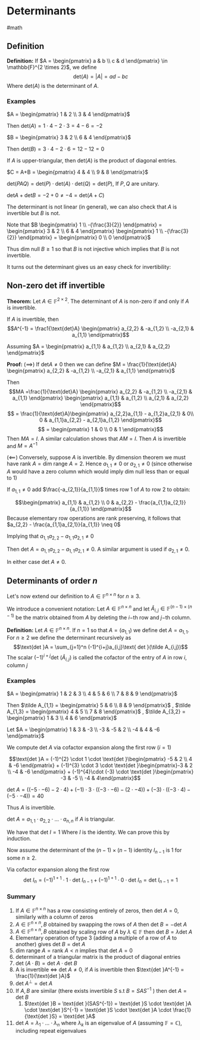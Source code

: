 # Determinants
#math 


## Definition

**Definition:** If $A = \begin{pmatrix} a & b \\ c & d \end{pmatrix} \in \mathbb{F}^{2 \times 2}$, we define $$\text{det}(A) = |A| = ad-bc$$
Where $\text{det}(A)$ is the determinant of $A$.

### Examples

$A = \begin{pmatrix} 1 & 2 \\ 3 & 4 \end{pmatrix}$ 

Then $\text{det}(A) = 1 \cdot 4 - 2 \cdot 3 = 4-6 = -2$



$B = \begin{pmatrix} 3 & 2 \\ 6 & 4 \end{pmatrix}$


Then $\text{det}(B) = 3 \cdot 4 - 2 \cdot 6 = 12-12 = 0$

If $A$ is upper-triangular, then $\text{det}(A)$ is the product of diagonal entries.

$C = A+B = \begin{pmatrix} 4 & 4 \\ 9 & 8 \end{pmatrix}$


$\text{det}(PAQ) = \text{det}(P) \cdot \text{det}(A)  \cdot \text{det}(Q) = \text{det}(P)$, If $P,Q$ are unitary.

$\text{det} A + \text{det} B = -2 + 0 \neq -4 = \text{det}(A+C)$


The determinant is not linear (in general), we can also check that $A$ is invertible but $B$ is not.

Note that $B \begin{pmatrix} 1 \\ -{\frac{3}{2}} \end{pmatrix} = \begin{pmatrix} 3 & 2 \\ 6 & 4 \end{pmatrix} \begin{pmatrix} 1 \\ -{\frac{3}{2}} \end{pmatrix} = \begin{pmatrix} 0 \\ 0 \end{pmatrix}$ 


Thus $\text{dim null }B \geq 1$ so that $B$ is not injective which implies that $B$ is not invertible. 

It turns out the determinant gives us an easy check for invertibility:


## Non-zero det iff invertible


**Theorem:** Let $A \in \mathbb{F}^{2 \times 2}$. The determinant of $A$ is non-zero if and only if $A$ is invertible. 

If $A$ is invertible, then $$A^{-1} = \frac1{\text{det}A} \begin{pmatrix} a_{2,2} & -a_{1,2} \\ -a_{2,1} & a_{1,1} \end{pmatrix}$$

Assuming $A = \begin{pmatrix} a_{1,1} & a_{1,2} \\ a_{2,1} & a_{2,2} \end{pmatrix}$


**Proof:** ($\implies$) If $\text{det} A \neq 0$ then we can define $M = \frac{1}{\text{det}A} \begin{pmatrix} a_{2,2} & -a_{1,2} \\ -a_{2,1} & a_{1,1} \end{pmatrix}$


Then $$MA =\frac{1}{\text{det}A} \begin{pmatrix} a_{2,2} & -a_{1,2} \\ -a_{2,1} & a_{1,1} \end{pmatrix} \begin{pmatrix} a_{1,1} & a_{1,2} \\ a_{2,1} & a_{2,2} \end{pmatrix}$$
$$ = \frac{1}{\text{det}A}\begin{pmatrix} a_{2,2}a_{1,1} - a_{1,2}a_{2,1} & 0\\ 0 & a_{1,1}a_{2,2}  - a_{2,1}a_{1,2} \end{pmatrix}$$
$$ = \begin{pmatrix} 1 & 0 \\ 0 & 1 \end{pmatrix}$$
Then $MA = I$. A similar calculation shows that $AM = I$. Then $A$ is invertible and $M = A^{-1}$


($\impliedby$) Conversely, suppose $A$ is invertible. By dimension theorem we must have $\text{rank }A = \text{dim range }A = 2$. Hence $a_{1,1} \neq 0$ or $a_{2,1} \neq 0$ (since otherwise $A$ would have a zero column which would imply dim null less than or equal to 1)

If $a_{1,1} \neq 0$ add $\frac{-a_{2,1}}{a_{1,1}}$ times row 1 of $A$ to row 2 to obtain:

$$\begin{pmatrix} a_{1,1} & a_{1,2} \\ 0 & a_{2,2} - \frac{a_{1,1}a_{2,1}}{a_{1,1}} \end{pmatrix}$$
Because elementary row operations are rank preserving, it follows that $a_{2,2} - \frac{a_{1,1}a_{2,1}}{a_{1,1}} \neq 0$ 

Implying that $a_{1,1}a_{2,2} - a_{1,1}a_{2,1} \neq 0$

Then $\text{det }A = a_{1,1}a_{2,2} - a_{1,1}a_{2,1} \neq 0$. A similar argument is used if $a_{2,1} \neq 0$. 

In either case $\text{det }A \neq 0$. 



## Determinants of order $n$

Let's now extend our definition to $A \in \mathbb{F}^{n \times n}$ for $n \geq 3$. 

We introduce a convenient notation: Let $A \in \mathbb{F}^{n \times n}$ and let $\tilde A_{i,j} \in \mathbb{F}^{(n -1) \times (n-1)}$ be the matrix obtained from $A$ by deleting the $i-$th row and $j-$th column.


**Definition:** Let $A \in \mathbb{F}^{n \times n}$. If $n=1$ so that $A = (a_{1,1})$ we define $\text{det }A = a_{1,1}$. For $n \geq 2$ we define the determinant recursively as $$\text{det }A = \sum_{j=1}^n (-1)^{i+j}a_{i,j}\text{ det }(\tilde A_{i,j})$$
The scalar $(-1)^{i+j} \text{det }(\tilde A_{i,j})$ is called the cofactor of the entry of $A$ in row $i$, column $j$


### Examples

$A = \begin{pmatrix} 1 & 2 & 3 \\ 4 & 5 & 6 \\ 7 & 8 & 9 \end{pmatrix}$ 

Then $\tilde A_{1,1} = \begin{pmatrix} 5 & 6 \\ 8 & 9 \end{pmatrix}$ , $\tilde A_{1,3} = \begin{pmatrix} 4 & 5 \\ 7 & 8 \end{pmatrix}$ , $\tilde A_{3,2} = \begin{pmatrix} 1 & 3 \\ 4 & 6 \end{pmatrix}$ 


Let $A =  \begin{pmatrix} 1 & 3 & -3 \\ -3 & -5 & 2 \\ -4 & 4 & -6 \end{pmatrix}$

We compute $\text{det }A$ via cofactor expansion along the first row ($i=1$)

$$\text{det }A = (-1)^{2} \cdot 1  \cdot \text{det }\begin{pmatrix} -5 & 2 \\ 4 & -6 \end{pmatrix} + (-1)^{3} \cdot 3 \cdot \text{det }\begin{pmatrix}-3 & 2 \\ -4 & -6 \end{pmatrix} + (-1)^{4}\cdot (-3) \cdot \text{det }\begin{pmatrix} -3 & -5 \\ -4 & 4\end{pmatrix}$$

$\text{det }A = ((-5 \cdot -6) - 2 \cdot 4) + (-1)\cdot 3 \cdot((-3 \cdot -6)-(2 \cdot -4)) + (-3) \cdot ((-3 \cdot 4) - (-5 \cdot -4)) = 40$  



Thus $A$ is invertible. 

$\text{det }A = a_{1,1} \cdot a_{2,2} \cdot ... \cdot a_{n,n}$ if $A$ is triangular. 



We have that $\text{det }I = 1$ Where $I$ is the identity. We can prove this by induction.

Now assume the determinant of the $(n-1)\times(n-1)$ identity $I_{n-1}$ is 1 for some $n \geq 2$. 

Via cofactor expansion along the first row $$\text{det }I_n = (-1)^{1+1}\cdot 1 \cdot \text{det }I_{n-1}+ (-1)^{1+1} \cdot 0 \cdot \text{det }I_n = \text{det }I_{n-1} = 1$$
### Summary 

1. If $A \in \mathbb{F}^{n \times n}$ has a row consisting entirely of zeros, then $\text{det } A=0$, similarly with a column of zeros
2. $A \in \mathbb{F}^{n \times n}, B$ obtained by swapping the rows of $A$ then $\text{det }B= - \text{det }A$
3. $A \in \mathbb{F}^{n \times n}, B$ obtained by scaling row of $A$ by $\lambda \in \mathbb{F}$ then $\text{det }B = \lambda \text{det }A$
4. Elementary operation of type 3 (adding a multiple of a row of $A$ to another) gives $\text{det }B = \text{det }A$
5. $\text{dim range }A = \text{rank }A < n$ implies that $\text{det }A = 0$
6. determinant of a triangular matrix is the product of diagonal entries
7. $\text{det }(A \cdot B) = \text{det }A \cdot \text{det }B$
8. A is invertible $\iff$ $\text{det }A \neq 0$, if $A$ is invertible then $\text{det }A^{-1} = \frac{1}{\text{det }A}$
9. $\text{det }A^\perp = \text{det }A$
10. If $A,B$ are similar (there exists invertible $S$ s.t $B = SAS^{-1}$ ) then $\text{det }A = \text{det }B$
	1. $\text{det }B = \text{det }(SAS^{-1}) = \text{det }S \cdot \text{det }A \cdot \text{det }S^{-1} = \text{det }S \cdot \text{det }A \cdot \frac{1} {\text{det }S} = \text{det }A$ 
11. $\text{det }A = \lambda_1 \cdot ... \cdot \lambda_n$  where $\lambda_k$ is an eigenvalue of $A$ (assuming $\mathbb{F} = \mathbb{C}$), including repeat eigenvalues

